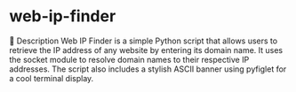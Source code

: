 # web-ip-finder
📌 Description Web IP Finder is a simple Python script that allows users to retrieve the IP address of any website by entering its domain name. It uses the socket module to resolve domain names to their respective IP addresses. The script also includes a stylish ASCII banner using pyfiglet for a cool terminal display.

